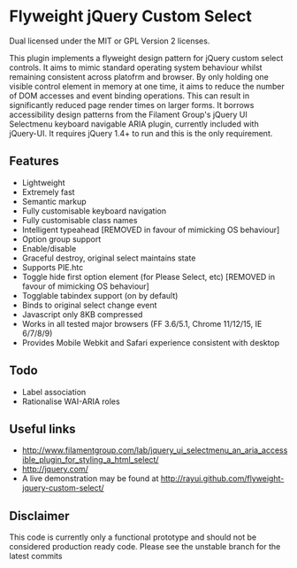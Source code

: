 # Flyweight jQuery Custom Select
Dual licensed under the MIT or GPL Version 2 licenses.

This plugin implements a flyweight design pattern for jQuery custom select controls. It aims to mimic standard operating system behaviour whilst remaining consistent across platofrm and browser. By only holding one visible control element in memory at one time, it aims to reduce the number of DOM accesses and event binding operations. This can result in significantly reduced page render times on larger forms. 
It borrows accessibility design patterns from the Filament Group's jQuery UI Selectmenu keyboard navigable ARIA plugin, currently included with jQuery-UI. It requires jQuery 1.4+ to run and this is the only requirement.

## Features

  * Lightweight
  * Extremely fast
  * Semantic markup
  * Fully customisable keyboard navigation
  * Fully customisable class names
  * Intelligent typeahead [REMOVED in favour of mimicking OS behaviour]
  * Option group support
  * Enable/disable
  * Graceful destroy, original select maintains state
  * Supports PIE.htc
  * Toggle hide first option element (for Please Select, etc) [REMOVED in favour of mimicking OS behaviour]
  * Togglable tabindex support (on by default)
  * Binds to original select change event
  * Javascript only 8KB compressed
  * Works in all tested major browsers (FF 3.6/5.1, Chrome 11/12/15, IE 6/7/8/9)
  * Provides Mobile Webkit and Safari experience consistent with desktop

## Todo

  * Label association
  * Rationalise WAI-ARIA roles

## Useful links

  * http://www.filamentgroup.com/lab/jquery_ui_selectmenu_an_aria_accessible_plugin_for_styling_a_html_select/
  * http://jquery.com/
  * A live demonstration may be found at http://rayui.github.com/flyweight-jquery-custom-select/
  
## Disclaimer

This code is currently only a functional prototype and should not be considered production ready code. Please see the unstable branch for the latest commits
